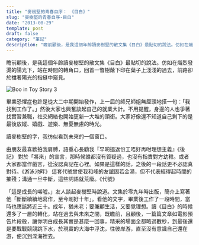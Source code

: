 ```yaml
---
title: "麥樹堅的青春自序： 《目白》"
slug: "麥樹堅的青春自序-目白"
date: "2013-08-29"
template: post
draft: false
category: "筆記"
description: "瞻前顧後，是我這個年齡讀麥樹堅的散文集《目白》最貼切的說法。仿如在熾烈發燙的陽光下，站在時間的轉角口，回首一瞥樹蔭下印在葉子上淺淺的過去，前路卻於擋著陽光的指縫中窺見。"
---
```


瞻前顧後，是我這個年齡讀麥樹堅的散文集《目白》最貼切的說法。仿如在熾烈發燙的陽光下，站在時間的轉角口，回首一瞥樹蔭下印在葉子上淺淺的過去，前路卻於擋著陽光的指縫中窺見。

![Boo in Toy Story 3](/media/boo-in-toy-story-3.png)

畢業恐懼症也許是從大二中期開始發作，上一屆的師兄師姐無厘頭地搭一句：「我找到工作了。」然後大家也興奮談起自己的就業大計。不用提醒，身邊的人也爭著找實習兼職，社交網絡也開始更新一大堆的頭銜。大家好像還不知道自己剩下的是最後放縱、嬉戲、遊樂、無憂無慮的時光。

讀麥樹堅的字，我彷似看到未來的一個窗口。

由朋友最喜歡拍我肩膊，語重心長勸我『早啲搵返份工唔好再咁理想主義』《後記》 對於「將來」的宣言，那時候誰都沒有質疑過，也沒有指責對方幼稚。或者大家都當作戲言，從沒認真記在心裡。如果是這樣的話，之後的一段話更不必認真對待。《游泳池畔》 這套代號曾使我和峰的友誼固若金湯，但不代表經得起時間的摧殘；溝通一旦中斷，這些詞語就荒廢。《代號》

「這是成長的唏噓。」友人談起麥樹堅時說道。文集於零九年時出版，簡介上寫著他「斷斷續續地寫作，至今剛好十年」。看他的文字，畢業後工作了一段時間，當時也應該將近三十。成年，猶未老；要兼顧生活，又要覓理想。讀《目白》的時候還多了一層的轉化，站在過去與未來之間，既瞻前，且顧後，一篇篇文章如電影預告片段般，讓你明白成長其實是甚麼一回事，精采的場面全都略過數秒，到最後還是要戰戰競競跳下水，於現實的大海中浮沈，往彼岸游，直至沒有意識自己還在游，便沉到深海裡去。
